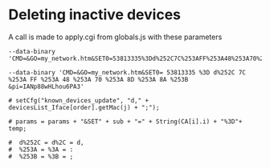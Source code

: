 # Deleting inactive devices

A call is made to apply.cgi from globals.js with these parameters


```
--data-binary 'CMD=&GO=my_network.htm&SET0=53813335%3Dd%252C7C%253AFF%253A48%253A70%253A8D%253A8A%253B&pi=IANp88wHLhou6PA3'

--data-binary 'CMD=&GO=my_network.htm&SET0= 53813335 %3D d%252C 7C %253A FF %253A 48 %253A 70 %253A 8D %253A 8A %253B &pi=IANp88wHLhou6PA3'

# setCfg("known_devices_update", "d," + devicesList_Iface[order].getMac(j) + ";");

# params = params + "&SET" + sub + "=" + String(CA[i].i) + "%3D"+ temp;

#  d%252C = d%2C = d,
#  %253A = %3A = :
#  %253B = %3B = ;
```
